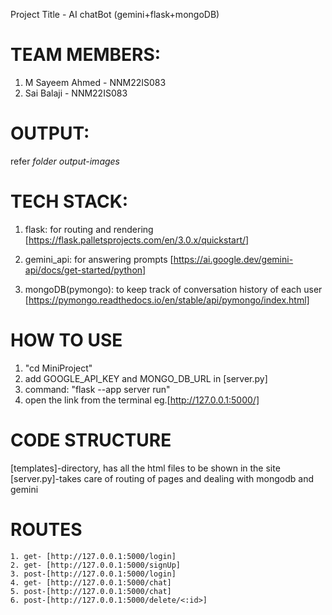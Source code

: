 Project Title - AI chatBot (gemini+flask+mongoDB)

# TEAM MEMBERS:
   1. M Sayeem Ahmed - NNM22IS083
   2. Sai Balaji     - NNM22IS083

# OUTPUT: 
  refer *folder output-images*

# TECH STACK:
   1. flask: for routing and rendering  [https://flask.palletsprojects.com/en/3.0.x/quickstart/]
 
   2. gemini_api: for answering prompts [https://ai.google.dev/gemini-api/docs/get-started/python]

   3. mongoDB(pymongo): to keep track of conversation history of each user   [https://pymongo.readthedocs.io/en/stable/api/pymongo/index.html]


# HOW TO USE
 1. "cd MiniProject"
 2. add GOOGLE_API_KEY and MONGO_DB_URL in [server.py]   
 3. command: "flask --app server run" 
 4. open the link from the terminal eg.[http://127.0.0.1:5000/] 


# CODE STRUCTURE
  [templates]-directory, has all the html files to be shown in the site
  [server.py]-takes care of routing of pages and dealing with mongodb and gemini
  

#  ROUTES
    1. get- [http://127.0.0.1:5000/login]
    2. get- [http://127.0.0.1:5000/signUp]
    3. post-[http://127.0.0.1:5000/login]
    4. get- [http://127.0.0.1:5000/chat]
    5. post-[http://127.0.0.1:5000/chat]
    6. post-[http://127.0.0.1:5000/delete/<:id>]
    

